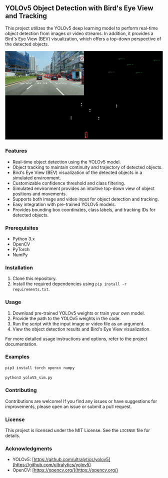 ## YOLOv5 Object Detection with Bird's Eye View and Tracking

This project utilizes the YOLOv5 deep learning model to perform real-time object detection from images or video streams. In addition, it provides a Bird's Eye View (BEV) visualization, which offers a top-down perspective of the detected objects.

![demo](demo.gif)

### Features

- Real-time object detection using the YOLOv5 model.
- Object tracking to maintain continuity and trajectory of detected objects.
- Bird's Eye View (BEV) visualization of the detected objects in a simulated environment.
- Customizable confidence threshold and class filtering.
- Simulated environment provides an intuitive top-down view of object positions and movements.
- Supports both image and video input for object detection and tracking.
- Easy integration with pre-trained YOLOv5 models.
- Provides bounding box coordinates, class labels, and tracking IDs for detected objects.

### Prerequisites

- Python 3.x
- OpenCV
- PyTorch
- NumPy

### Installation

1. Clone this repository.
2. Install the required dependencies using `pip install -r requirements.txt`.

### Usage

1. Download pre-trained YOLOv5 weights or train your own model.
2. Provide the path to the YOLOv5 weights in the code.
3. Run the script with the input image or video file as an argument.
4. View the object detection results and Bird's Eye View visualization.

For more detailed usage instructions and options, refer to the project documentation.

### Examples

```bash
pip3 install torch opencv numpy
```

```bash
python3 yoloV5_sim.py
```

### Contributing

Contributions are welcome! If you find any issues or have suggestions for improvements, please open an issue or submit a pull request.

### License

This project is licensed under the MIT License. See the `LICENSE` file for details.

### Acknowledgments

- YOLOv5: [https://github.com/ultralytics/yolov5](https://github.com/ultralytics/yolov5)
- OpenCV: [https://opencv.org/](https://opencv.org/)
